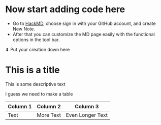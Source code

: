 # Now start adding code here
- Go to [HackMD](https://hackmd.io/), choose sign in with your GitHub account, and create New Note.
- After that you can customize the MD page easily with the functional options in the tool bar.

⬇ Put your creation down here

# This is a title

This is some descriptive text

I guess we need to make a table

| Column 1 | Column 2  |     Column 3     |
| -------- | --------- |:----------------:|
| Text     | More Text | Even Longer Text |